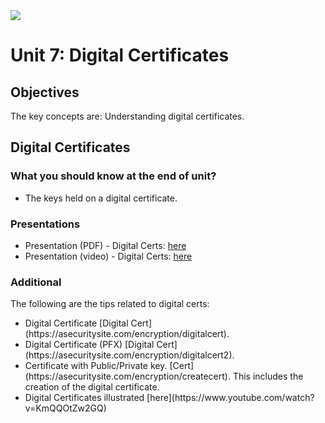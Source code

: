 <img src="https://github.com/billbuchanan/csn09112/blob/master/zadditional/top_csn09112.png"/>
<h1 id="logo">Unit 7: Digital Certificates</h1>
<h2>Objectives</h2>


<p>The key concepts are: Understanding digital certificates.</p>

<h2>Digital Certificates</h2>

<h3>What you should know at the end of unit?</h3>
<ul>
<li>The keys held on a digital certificate.</li>

</ul>

<h3>Presentations</h3>

<ul>
    <li>Presentation (PDF) - Digital Certs: <a href="https://asecuritysite.com/public/chapter06_digital_cert.pdf" target="_blank">here</a></li>
    <li>Presentation (video) - Digital Certs: <a href="https://youtu.be/ZJ2G8KC1zDs" target="_blank">here</a> </li>


</ul>

<h3>Additional</h3>
The following are the tips related to digital certs:
<ul>
<li>Digital Certificate [Digital Cert](https://asecuritysite.com/encryption/digitalcert).</li>
<li>Digital Certificate (PFX) [Digital Cert](https://asecuritysite.com/encryption/digitalcert2).</li>
<li>Certificate with Public/Private key. [Cert](https://asecuritysite.com/encryption/createcert). This includes the creation of the digital certificate.</li>
    <li>Digital Certificates illustrated [here](https://www.youtube.com/watch?v=KmQQOtZw2GQ)</li>
  </ul>  
  




